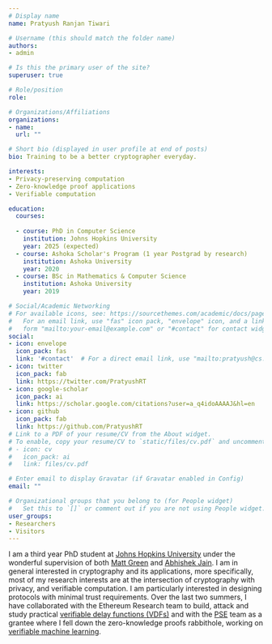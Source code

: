 ```yaml
---
# Display name
name: Pratyush Ranjan Tiwari

# Username (this should match the folder name)
authors:
- admin

# Is this the primary user of the site?
superuser: true

# Role/position
role: 

# Organizations/Affiliations
organizations:
- name: 
  url: ""

# Short bio (displayed in user profile at end of posts)
bio: Training to be a better cryptographer everyday.

interests:
- Privacy-preserving computation
- Zero-knowledge proof applications 
- Verifiable computation

education:
  courses:
  
  - course: PhD in Computer Science
    institution: Johns Hopkins University
    year: 2025 (expected)
  - course: Ashoka Scholar's Program (1 year Postgrad by research)
    institution: Ashoka University
    year: 2020
  - course: BSc in Mathematics & Computer Science
    institution: Ashoka University
    year: 2019

# Social/Academic Networking
# For available icons, see: https://sourcethemes.com/academic/docs/page-builder/#icons
#   For an email link, use "fas" icon pack, "envelope" icon, and a link in the
#   form "mailto:your-email@example.com" or "#contact" for contact widget.
social:
- icon: envelope
  icon_pack: fas
  link: '#contact'  # For a direct email link, use "mailto:pratyush@cs.jhu.edu".
- icon: twitter
  icon_pack: fab
  link: https://twitter.com/PratyushRT
- icon: google-scholar
  icon_pack: ai
  link: https://scholar.google.com/citations?user=a_q4idoAAAAJ&hl=en
- icon: github
  icon_pack: fab
  link: https://github.com/PratyushRT
# Link to a PDF of your resume/CV from the About widget.
# To enable, copy your resume/CV to `static/files/cv.pdf` and uncomment the lines below.
# - icon: cv
#   icon_pack: ai
#   link: files/cv.pdf

# Enter email to display Gravatar (if Gravatar enabled in Config)
email: ""

# Organizational groups that you belong to (for People widget)
#   Set this to `[]` or comment out if you are not using People widget.
user_groups:
- Researchers
- Visitors
---
```


I am a third year PhD student at [Johns Hopkins University](https://www.jhu.edu/) under the wonderful supervision of both [Matt Green](https://isi.jhu.edu/~mgreen/) and [Abhishek Jain](https://www.cs.jhu.edu/~abhishek/). I am in general interested in cryptography and its applications, more specifically, most of my research interests are at the intersection of cryptography with privacy, and verifiable computation. I am particularly interested in designing protocols with minimal trust requirements. Over the last two summers, I have collaborated with the Ethereum Research team to build, attack and study practical [verifiable delay functions (VDFs)](https://vdfresearch.org/) and with the [PSE](https://appliedzkp.org/) team as a grantee where I fell down the zero-knowledge proofs rabbithole, working on [verifiable machine learning](https://bit.ly/ZKforML).  
